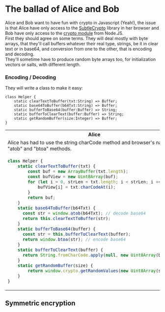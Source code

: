 # The ballad of Alice and Bob
Alice and Bob want to have fun with crypto in Javascript (Yeah!), the issue is that Alice have only access to the [SubtleCrypto](https://developer.mozilla.org/fr/docs/Web/API/SubtleCrypto) library in her browser and Bob have only access to the [crypto module](https://nodejs.org/api/crypto.html) from Node.JS.  
First they should agree on some terms. They will deal mostly with byte arrays, that they'll call buffers whatever their real type, strings, be it in clear text or in base64, and conversion from one to the other, that is encoding and decoding.  
They'll sometime have to produce random byte arrays too, for initialization vectors or salts, with different length.  
  
### Encoding / Decoding
They will write a class to make it easy:
```
class Helper {
    static clearTextToBuffer(txt:String) => Buffer;
    static base64ToBuffer(b64Txt:String) => Buffer;
    static bufferToBase64(buffer:Buffer) => String;
    static bufferToClearText(buffer:Buffer) => String;
    static getRandomBuffer(size:Integer) => Buffer;
}
```

<table>
<tr>
<th>Alice</th>
<th>Bob</th>
</tr>
<tr>
<td>Alice has had to use the string charCode method and browser's native "atob" and "btoa" methods.</td>
<td>For Bob the class is simple, by leveraging Node's native Buffer object he can encode and decode easily.</td>
</tr>
<tr>
<td>

```javascript
class Helper {
    static clearTextToBuffer(txt) {
        const buf = new ArrayBuffer(txt.length);
        const bufView = new Uint8Array(buf);
        for (let i = 0, strLen = txt.length; i < strLen; i += 1) {
            bufView[i] = txt.charCodeAt(i);
        }
        return buf;
    }
    static base64ToBuffer(b64Txt) {
      const str = window.atob(b64Txt); // decode base64
      return this.clearTextToBuffer(str);
    }
    static bufferToBase64(buffer) {
      const str = this.bufferToClearText(buffer);
      return window.btoa(str); // encode base64
    }
    static bufferToClearText(buffer) {
      return String.fromCharCode.apply(null, new Uint8Array(buffer));
    }
    static getRandomBuffer(size) {
        return window.crypto.getRandomValues(new Uint8Array(size));
    }
}
```

</td>
<td>

```javascript
class Helper {
    static clearTextToBuffer(txt) {
        return Buffer.from(txt, 'utf8'); // utf8 is the default so you can ignore it
    }
    static base64ToBuffer(b64Txt) {
        return Buffer.from(txt, 'base64');
    }
    static bufferToBase64(buffer) {
        return buffer.toString('base64');
    }
    static bufferToClearText(buffer) {
        return buffer.toString('utf8'); // utf8 is the default so you can ignore it
    }
    static getRandomBuffer(size) {
        return crypto.randomBytes(size);
    }
}
```

</td>
</tr>
</table>
  
## Symmetric encryption